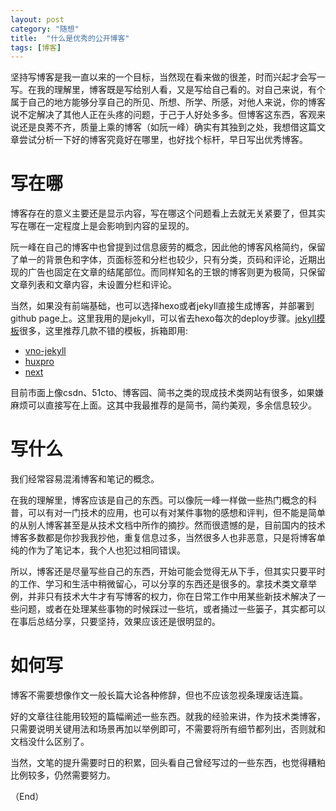 ```yaml
---
layout: post
category: "随想"
title:  "什么是优秀的公开博客"
tags: [博客]
---
```


坚持写博客是我一直以来的一个目标，当然现在看来做的很差，时而兴起才会写一写。在我的理解里，博客既是写给别人看，又是写给自己看的。对自己来说，有个属于自己的地方能够分享自己的所见、所想、所学、所感，对他人来说，你的博客说不定解决了其他人正在头疼的问题，于己于人好处多多。但博客这东西，客观来说还是良莠不齐，质量上乘的博客（如阮一峰）确实有其独到之处，我想借这篇文章尝试分析一下好的博客究竟好在哪里，也好找个标杆，早日写出优秀博客。

# 写在哪

博客存在的意义主要还是显示内容，写在哪这个问题看上去就无关紧要了，但其实写在哪在一定程度上是会影响到内容的呈现的。

阮一峰在自己的博客中也曾提到过信息疲劳的概念，因此他的博客风格简约，保留了单一的背景色和字体，页面标签和分栏也较少，只有分类，页码和评论，近期出现的广告也固定在文章的结尾部位。而同样知名的王银的博客则更为极简，只保留文章列表和文章内容，未设置分栏和评论。

当然，如果没有前端基础，也可以选择hexo或者jekyll直接生成博客，并部署到github page上。这里我用的是jekyll，可以省去hexo每次的deploy步骤。[jekyll模板][1]很多，这里推荐几款不错的模板，拆箱即用: 

- [vno-jekyll][2]
- [huxpro][3]
- [next][4]

目前市面上像csdn、51cto、博客园、简书之类的现成技术类网站有很多，如果嫌麻烦可以直接写在上面。这其中我最推荐的是简书，简约美观，多余信息较少。

# 写什么

我们经常容易混淆博客和笔记的概念。

在我的理解里，博客应该是自己的东西。可以像阮一峰一样做一些热门概念的科普，可以有对一门技术的应用，也可以有对某件事物的感想和评判，但不能是简单的从别人博客甚至是从技术文档中所作的摘抄。然而很遗憾的是，目前国内的技术博客多数都是你抄我我抄他，重复信息过多，当然很多人也非恶意，只是将博客单纯的作为了笔记本，我个人也犯过相同错误。

所以，博客还是尽量写些自己的东西，开始可能会觉得无从下手，但其实只要平时的工作、学习和生活中稍微留心，可以分享的东西还是很多的。拿技术类文章举例，并非只有技术大牛才有写博客的权力，你在日常工作中用某些新技术解决了一些问题，或者在处理某些事物的时候踩过一些坑，或者捅过一些篓子，其实都可以在事后总结分享，只要坚持，效果应该还是很明显的。

# 如何写

博客不需要想像作文一般长篇大论各种修辞，但也不应该忽视条理废话连篇。

好的文章往往能用较短的篇幅阐述一些东西。就我的经验来讲，作为技术类博客，只需要说明关键用法和场景再加以举例即可，不需要将所有细节都列出，否则就和文档没什么区别了。

当然，文笔的提升需要时日的积累，回头看自己曾经写过的一些东西，也觉得糟粕比例较多，仍然需要努力。

（End）


  [1]: http://jekyllthemes.org/
  [2]: https://github.com/onevcat/vno-jekyll
  [3]: https://github.com/Huxpro/huxpro.github.io
  [4]: https://github.com/Simpleyyt/jekyll-theme-next